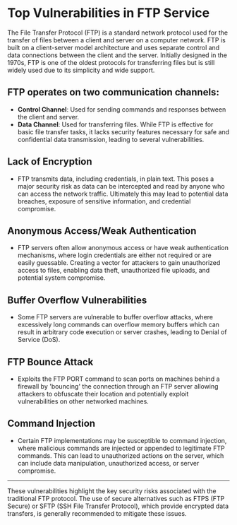 # Top Vulnerabilities in FTP Service

The File Transfer Protocol (FTP) is a standard network protocol used for the transfer of files between a client and server on a computer network. FTP is built on a client-server model architecture and uses separate control and data connections between the client and the server. Initially designed in the 1970s, FTP is one of the oldest protocols for transferring files but is still widely used due to its simplicity and wide support.

## FTP operates on two communication channels:
- **Control Channel**: Used for sending commands and responses between the client and server.
- **Data Channel**: Used for transferring files.
While FTP is effective for basic file transfer tasks, it lacks security features necessary for safe and confidential data transmission, leading to several vulnerabilities.

## Lack of Encryption
- FTP transmits data, including credentials, in plain text. This poses a major security risk as data can be intercepted and read by anyone who can access the network traffic. Ultimately this may lead to potential data breaches, exposure of sensitive information, and credential compromise.

## Anonymous Access/Weak Authentication
- FTP servers often allow anonymous access or have weak authentication mechanisms, where login credentials are either not required or are easily guessable. Creating a vector for attackers to gain unauthorized access to files, enabling data theft, unauthorized file uploads, and potential system compromise.

## Buffer Overflow Vulnerabilities
- Some FTP servers are vulnerable to buffer overflow attacks, where excessively long commands can overflow memory buffers which can result in arbitrary code execution or server crashes, leading to Denial of Service (DoS).

## FTP Bounce Attack
-  Exploits the FTP PORT command to scan ports on machines behind a firewall by 'bouncing' the connection through an FTP server allowing attackers to obfuscate their location and potentially exploit vulnerabilities on other networked machines.

## Command Injection
- Certain FTP implementations may be susceptible to command injection, where malicious commands are injected or appended to legitimate FTP commands. This can lead to unauthorized actions on the server, which can include data manipulation, unauthorized access, or server compromise.

---

These vulnerabilities highlight the key security risks associated with the traditional FTP protocol. The use of secure alternatives such as FTPS (FTP Secure) or SFTP (SSH File Transfer Protocol), which provide encrypted data transfers, is generally recommended to mitigate these issues.
